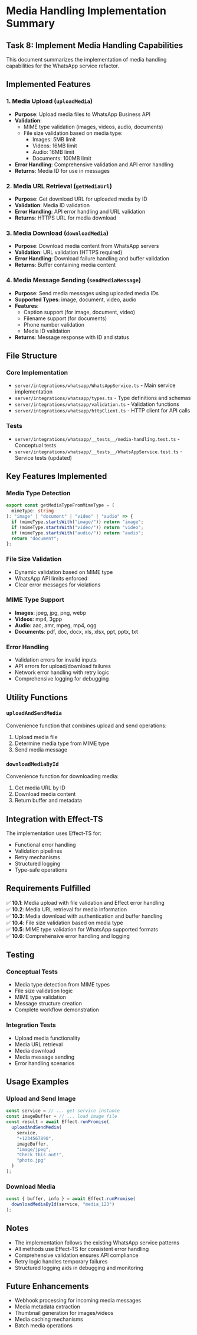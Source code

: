 # Media Handling Implementation Summary

## Task 8: Implement Media Handling Capabilities

This document summarizes the implementation of media handling capabilities for the WhatsApp service refactor.

## Implemented Features

### 1. Media Upload (`uploadMedia`)

- **Purpose**: Upload media files to WhatsApp Business API
- **Validation**:
  - MIME type validation (images, videos, audio, documents)
  - File size validation based on media type:
    - Images: 5MB limit
    - Videos: 16MB limit
    - Audio: 16MB limit
    - Documents: 100MB limit
- **Error Handling**: Comprehensive validation and API error handling
- **Returns**: Media ID for use in messages

### 2. Media URL Retrieval (`getMediaUrl`)

- **Purpose**: Get download URL for uploaded media by ID
- **Validation**: Media ID validation
- **Error Handling**: API error handling and URL validation
- **Returns**: HTTPS URL for media download

### 3. Media Download (`downloadMedia`)

- **Purpose**: Download media content from WhatsApp servers
- **Validation**: URL validation (HTTPS required)
- **Error Handling**: Download failure handling and buffer validation
- **Returns**: Buffer containing media content

### 4. Media Message Sending (`sendMediaMessage`)

- **Purpose**: Send media messages using uploaded media IDs
- **Supported Types**: image, document, video, audio
- **Features**:
  - Caption support (for image, document, video)
  - Filename support (for documents)
  - Phone number validation
  - Media ID validation
- **Returns**: Message response with ID and status

## File Structure

### Core Implementation

- `server/integrations/whatsapp/WhatsAppService.ts` - Main service implementation
- `server/integrations/whatsapp/types.ts` - Type definitions and schemas
- `server/integrations/whatsapp/validation.ts` - Validation functions
- `server/integrations/whatsapp/httpClient.ts` - HTTP client for API calls

### Tests

- `server/integrations/whatsapp/__tests__/media-handling.test.ts` - Conceptual tests
- `server/integrations/whatsapp/__tests__/WhatsAppService.test.ts` - Service tests (updated)

## Key Features Implemented

### Media Type Detection

```typescript
export const getMediaTypeFromMimeType = (
  mimeType: string
): "image" | "document" | "video" | "audio" => {
  if (mimeType.startsWith("image/")) return "image";
  if (mimeType.startsWith("video/")) return "video";
  if (mimeType.startsWith("audio/")) return "audio";
  return "document";
};
```

### File Size Validation

- Dynamic validation based on MIME type
- WhatsApp API limits enforced
- Clear error messages for violations

### MIME Type Support

- **Images**: jpeg, jpg, png, webp
- **Videos**: mp4, 3gpp
- **Audio**: aac, amr, mpeg, mp4, ogg
- **Documents**: pdf, doc, docx, xls, xlsx, ppt, pptx, txt

### Error Handling

- Validation errors for invalid inputs
- API errors for upload/download failures
- Network error handling with retry logic
- Comprehensive logging for debugging

## Utility Functions

### `uploadAndSendMedia`

Convenience function that combines upload and send operations:

1. Upload media file
2. Determine media type from MIME type
3. Send media message

### `downloadMediaById`

Convenience function for downloading media:

1. Get media URL by ID
2. Download media content
3. Return buffer and metadata

## Integration with Effect-TS

The implementation uses Effect-TS for:

- Functional error handling
- Validation pipelines
- Retry mechanisms
- Structured logging
- Type-safe operations

## Requirements Fulfilled

✅ **10.1**: Media upload with file validation and Effect error handling  
✅ **10.2**: Media URL retrieval for media information  
✅ **10.3**: Media download with authentication and buffer handling  
✅ **10.4**: File size validation based on media type  
✅ **10.5**: MIME type validation for WhatsApp supported formats  
✅ **10.6**: Comprehensive error handling and logging

## Testing

### Conceptual Tests

- Media type detection from MIME types
- File size validation logic
- MIME type validation
- Message structure creation
- Complete workflow demonstration

### Integration Tests

- Upload media functionality
- Media URL retrieval
- Media download
- Media message sending
- Error handling scenarios

## Usage Examples

### Upload and Send Image

```typescript
const service = // ... get service instance
const imageBuffer = // ... load image file
const result = await Effect.runPromise(
  uploadAndSendMedia(
    service,
    "+1234567890",
    imageBuffer,
    "image/jpeg",
    "Check this out!",
    "photo.jpg"
  )
);
```

### Download Media

```typescript
const { buffer, info } = await Effect.runPromise(
  downloadMediaById(service, "media_123")
);
```

## Notes

- The implementation follows the existing WhatsApp service patterns
- All methods use Effect-TS for consistent error handling
- Comprehensive validation ensures API compliance
- Retry logic handles temporary failures
- Structured logging aids in debugging and monitoring

## Future Enhancements

- Webhook processing for incoming media messages
- Media metadata extraction
- Thumbnail generation for images/videos
- Media caching mechanisms
- Batch media operations
